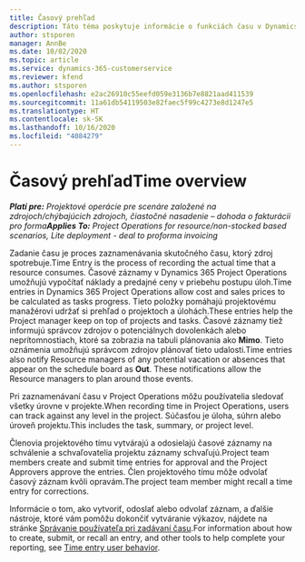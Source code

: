 ```yaml
---
title: Časový prehľad
description: Táto téma poskytuje informácie o funkciách času v Dynamics 365 Project Operations.
author: stsporen
manager: AnnBe
ms.date: 10/02/2020
ms.topic: article
ms.service: dynamics-365-customerservice
ms.reviewer: kfend
ms.author: stsporen
ms.openlocfilehash: e2ac26910c55eefd059e3136b7e8821aad411539
ms.sourcegitcommit: 11a61db54119503e82faec5f99c4273e8d1247e5
ms.translationtype: HT
ms.contentlocale: sk-SK
ms.lasthandoff: 10/16/2020
ms.locfileid: "4084279"
---
```

# <a name="time-overview"></a><span data-ttu-id="36bf0-103">Časový prehľad</span><span class="sxs-lookup"><span data-stu-id="36bf0-103">Time overview</span></span>

<span data-ttu-id="36bf0-104">_**Platí pre:** Projektové operácie pre scenáre založené na zdrojoch/chýbajúcich zdrojoch, čiastočné nasadenie – dohoda o fakturácii pro forma_</span><span class="sxs-lookup"><span data-stu-id="36bf0-104">_**Applies To:** Project Operations for resource/non-stocked based scenarios, Lite deployment - deal to proforma invoicing_</span></span>

<span data-ttu-id="36bf0-105">Zadanie času je proces zaznamenávania skutočného času, ktorý zdroj spotrebuje.</span><span class="sxs-lookup"><span data-stu-id="36bf0-105">Time Entry is the process of recording the actual time that a resource consumes.</span></span> <span data-ttu-id="36bf0-106">Časové záznamy v Dynamics 365 Project Operations umožňujú vypočítať náklady a predajné ceny v priebehu postupu úloh.</span><span class="sxs-lookup"><span data-stu-id="36bf0-106">Time entries in Dynamics 365 Project Operations allow cost and sales prices to be calculated as tasks progress.</span></span> <span data-ttu-id="36bf0-107">Tieto položky pomáhajú projektovému manažérovi udržať si prehľad o projektoch a úlohách.</span><span class="sxs-lookup"><span data-stu-id="36bf0-107">These entries help the Project manager keep on top of projects and tasks.</span></span> <span data-ttu-id="36bf0-108">Časové záznamy tiež informujú správcov zdrojov o potenciálnych dovolenkách alebo neprítomnostiach, ktoré sa zobrazia na tabuli plánovania ako **Mimo**. Tieto oznámenia umožňujú správcom zdrojov plánovať tieto udalosti.</span><span class="sxs-lookup"><span data-stu-id="36bf0-108">Time entries also notify Resource managers of any potential vacation or absences that appear on the schedule board as **Out**. These notifications allow the Resource managers to plan around those events.</span></span>

<span data-ttu-id="36bf0-109">Pri zaznamenávaní času v Project Operations môžu používatelia sledovať všetky úrovne v projekte.</span><span class="sxs-lookup"><span data-stu-id="36bf0-109">When recording time in Project Operations, users can track against any level in the project.</span></span> <span data-ttu-id="36bf0-110">Súčasťou je úloha, súhrn alebo úroveň projektu.</span><span class="sxs-lookup"><span data-stu-id="36bf0-110">This includes the task, summary, or project level.</span></span>

<span data-ttu-id="36bf0-111">Členovia projektového tímu vytvárajú a odosielajú časové záznamy na schválenie a schvaľovatelia projektu záznamy schvaľujú.</span><span class="sxs-lookup"><span data-stu-id="36bf0-111">Project team members create and submit time entries for approval and the Project Approvers approve the entries.</span></span> <span data-ttu-id="36bf0-112">Člen projektového tímu môže odvolať časový záznam kvôli opravám.</span><span class="sxs-lookup"><span data-stu-id="36bf0-112">The project team member might recall a time entry for corrections.</span></span>

<span data-ttu-id="36bf0-113">Informácie o tom, ako vytvoriť, odoslať alebo odvolať záznam, a ďalšie nástroje, ktoré vám pomôžu dokončiť vytváranie výkazov, nájdete na stránke [Správanie používateľa pri zadávaní času](ui-behavior-time.md).</span><span class="sxs-lookup"><span data-stu-id="36bf0-113">For information about how to create, submit, or recall an entry, and other tools to help complete your reporting, see [Time entry user behavior](ui-behavior-time.md).</span></span>

